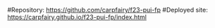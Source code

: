 #Repository: https://github.com/carpfairy/f23-pui-fp
#Deployed site: https://carpfairy.github.io/f23-pui-fp/index.html
